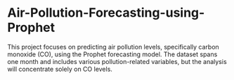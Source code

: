 # Air-Pollution-Forecasting-using-Prophet
This project focuses on predicting air pollution levels, specifically carbon monoxide (CO), using the Prophet forecasting model. The dataset spans one month and includes various pollution-related variables, but the analysis will concentrate solely on CO levels.

